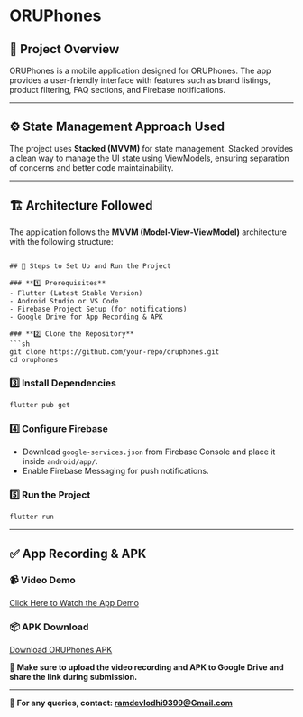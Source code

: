 # ORUPhones

## 📌 Project Overview
ORUPhones is a mobile application designed for ORUPhones. The app provides a user-friendly interface with features such as brand listings, product filtering, FAQ sections, and Firebase notifications.

---

## ⚙️ State Management Approach Used
The project uses **Stacked (MVVM)** for state management. Stacked provides a clean way to manage the UI state using ViewModels, ensuring separation of concerns and better code maintainability.

---

## 🏗️ Architecture Followed
The application follows the **MVVM (Model-View-ViewModel)** architecture with the following structure:

```

## 🚀 Steps to Set Up and Run the Project

### **1️⃣ Prerequisites**
- Flutter (Latest Stable Version)
- Android Studio or VS Code
- Firebase Project Setup (for notifications)
- Google Drive for App Recording & APK

### **2️⃣ Clone the Repository**
```sh
git clone https://github.com/your-repo/oruphones.git
cd oruphones
```

### **3️⃣ Install Dependencies**
```sh
flutter pub get
```

### **4️⃣ Configure Firebase**
- Download `google-services.json` from Firebase Console and place it inside `android/app/`.
- Enable Firebase Messaging for push notifications.

### **5️⃣ Run the Project**
```sh
flutter run
```

---

## ✅ App Recording & APK

### **📹 Video Demo**
[Click Here to Watch the App Demo](https://drive.google.com/file/d/1vCnxMQq3nio4_pOzZmfykSCfRwUlqm4U/view?usp=sharing)

### **📦 APK Download**
[Download ORUPhones APK](#)

📌 **Make sure to upload the video recording and APK to Google Drive and share the link during submission.**

---

📩 **For any queries, contact: ramdevlodhi9399@Gmail.com**

